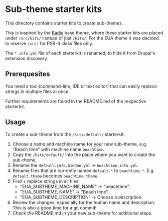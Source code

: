 # Sub-theme starter kits

This directory contains starter kits to create sub-themes.

This is inspired by the [Radix](https://www.drupal.org/project/radix) base theme, where these starter kits are placed under `/src/kits/` instead of just `/kits/`. For the EUA theme it was decided to reserve `/src/` for PSR-4 class files only.

The `*.info.yml` file of each starterkit is renamed, to hide it from Drupal's extension discovery.

## Prerequesites
You need a tool (command-line, IDE or text editor) that can easily replace strings in multiple files at once.

Further requirements are found in the README.md of the respective starterkit.

## Usage
To create a sub-theme from the `/kits/default/` starterkit:

1. Choose a name and machine name for your new sub-theme, e.g. "Beach time" with machine name `beachtime`.
1. Copy the `/kits/default/` into the place where you want to create the sub-theme.
1. Rename the `default.info.hidden.yml` -> `beachtime.info.yml`.
1. Rename files that are currently named `default.*` to `beachtime.*`.
    E.g. `default.theme` becomes `beachtime.theme`.
1. Find + replace strings in all files:
    - "EUA_SUBTHEME_MACHINE_NAME" -> "beachtime".
    - "EUA_SUBTHEME_NAME" -> "Beach time".
    - "EUA_SUBTHEME_DESCRIPTION" -> Choose a description.
1. Review the changes, especially for the human name and description.
  This is also a good time for a git commit!
1. Check the README.md in your new sub-theme for additional steps.
